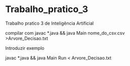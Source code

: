 # Trabalho_pratico_3
Trabalho pratico 3 de Inteligência  Artificial

compilar com 
javac *.java && java Main nome_do_csv.csv >Arvore_Decisao.txt

Introduzir exemplo 

javac *.java && java Main Run  < Arvore_Decisao.txt